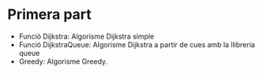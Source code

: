 # Primera part
  - Funció Dijkstra: Algorisme Dijkstra simple
  - Funció DijkstraQueue: Algorisme Dijkstra a partir de cues amb la llibreria queue
  - Greedy: Algorisme Greedy.
